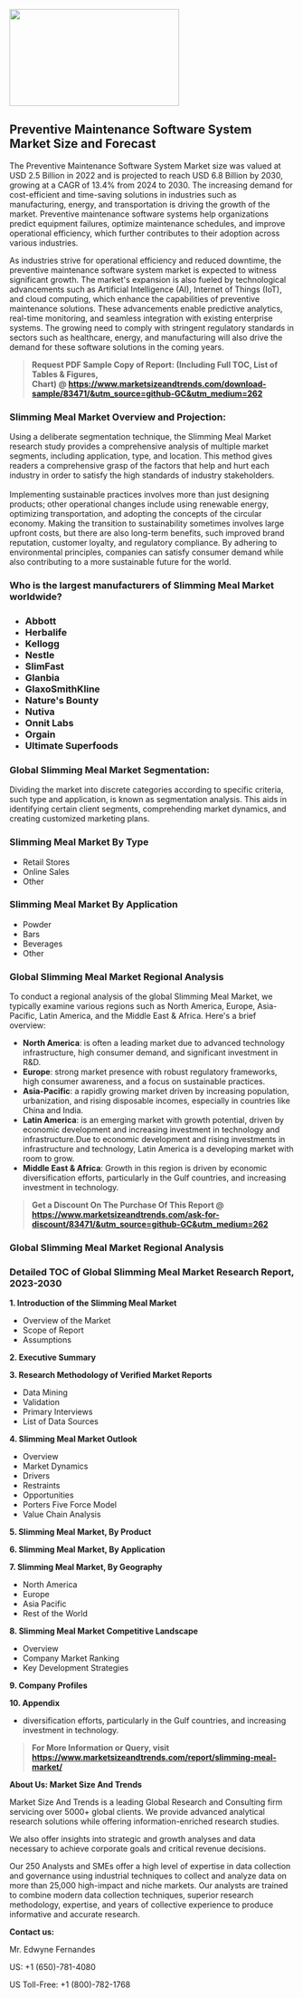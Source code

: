 <p><img class="alignnone size-medium wp-image-20088" src="https://ffe5etoiles.com/wp-content/uploads/2024/12/MST1-300x171.png" alt="" width="300" height="171" /></p><h2>Preventive Maintenance Software System Market Size and Forecast</h2><p>The Preventive Maintenance Software System Market size was valued at USD 2.5 Billion in 2022 and is projected to reach USD 6.8 Billion by 2030, growing at a CAGR of 13.4% from 2024 to 2030. The increasing demand for cost-efficient and time-saving solutions in industries such as manufacturing, energy, and transportation is driving the growth of the market. Preventive maintenance software systems help organizations predict equipment failures, optimize maintenance schedules, and improve operational efficiency, which further contributes to their adoption across various industries.</p><p>As industries strive for operational efficiency and reduced downtime, the preventive maintenance software system market is expected to witness significant growth. The market's expansion is also fueled by technological advancements such as Artificial Intelligence (AI), Internet of Things (IoT), and cloud computing, which enhance the capabilities of preventive maintenance solutions. These advancements enable predictive analytics, real-time monitoring, and seamless integration with existing enterprise systems. The growing need to comply with stringent regulatory standards in sectors such as healthcare, energy, and manufacturing will also drive the demand for these software solutions in the coming years.</p></p><blockquote id="" class=""><strong>Request PDF Sample Copy of Report: (Including Full TOC, List of Tables &amp; Figures, Chart)&nbsp;@&nbsp;<strong><a href="https://www.marketsizeandtrends.com/download-sample/83471/&utm_source=github-GC&utm_medium=262" target="_blank">https://www.marketsizeandtrends.com/download-sample/83471/&utm_source=github-GC&utm_medium=262</a></strong></strong></blockquote><h3 id="" class="">Slimming Meal Market&nbsp;Overview and Projection:</h3><p id="" class="">Using a deliberate segmentation technique, the Slimming Meal Market research study provides a comprehensive analysis of multiple market segments, including application, type, and location. This method gives readers a comprehensive grasp of the factors that help and hurt each industry in order to satisfy the high standards of industry stakeholders. <br /> <br />Implementing sustainable practices involves more than just designing products; other operational changes include using renewable energy, optimizing transportation, and adopting the concepts of the circular economy. Making the transition to sustainability sometimes involves large upfront costs, but there are also long-term benefits, such improved brand reputation, customer loyalty, and regulatory compliance. By adhering to environmental principles, companies can satisfy consumer demand while also contributing to a more sustainable future for the world.</p><h3 id="" class="">Who is the largest manufacturers of&nbsp;Slimming Meal Market worldwide?</h3><h3 class=""><p><ul><li>Abbott </li><li> Herbalife </li><li> Kellogg </li><li> Nestle </li><li> SlimFast </li><li> Glanbia </li><li> GlaxoSmithKline </li><li> Nature's Bounty </li><li> Nutiva </li><li> Onnit Labs </li><li> Orgain </li><li> Ultimate Superfoods</li></ul></p></h3><h3 id="" class="">Global&nbsp;Slimming Meal Market Segmentation:</h3><p id="" class="">Dividing the market into discrete categories according to specific criteria, such type and application, is known as segmentation analysis. This aids in identifying certain client segments, comprehending market dynamics, and creating customized marketing plans.</p><h3 id="" class="">Slimming Meal Market&nbsp;By Type</h3><p><p><ul><li>Retail Stores</li><li> Online Sales</li><li> Other</p></li></ul></p></p><h3 id="" class="">Slimming Meal Market&nbsp;By Application</h3><p class=""><p><ul><li>Powder</li><li> Bars</li><li> Beverages</li><li> Other</li></ul></p></p><h3 id="" class="">Global Slimming Meal Market Regional Analysis</h3><p id="" class="">To conduct a regional analysis of the global Slimming Meal Market, we typically examine various regions such as North America, Europe, Asia-Pacific, Latin America, and the Middle East &amp; Africa. Here's a brief overview:</p><ul><li><strong>North America</strong>: is often a leading market due to advanced technology infrastructure, high consumer demand, and significant investment in R&amp;D.</li><li><strong>Europe</strong>: strong market presence with robust regulatory frameworks, high consumer awareness, and a focus on sustainable practices.</li><li><strong>Asia-Pacific</strong>: a rapidly growing market driven by increasing population, urbanization, and rising disposable incomes, especially in countries like China and India.</li><li><strong>Latin America</strong>: is an emerging market with growth potential, driven by economic development and increasing investment in technology and infrastructure.Due to economic development and rising investments in infrastructure and technology, Latin America is a developing market with room to grow.</li><li><strong>Middle East &amp; Africa</strong>: Growth in this region is driven by economic diversification efforts, particularly in the Gulf countries, and increasing investment in technology.</li></ul><blockquote id="" class=""><strong>Get a Discount On The Purchase Of This Report @ <strong><a href="https://www.marketsizeandtrends.com/ask-for-discount/83471/&utm_source=github-GC&utm_medium=262" target="_blank">https://www.marketsizeandtrends.com/ask-for-discount/83471/&utm_source=github-GC&utm_medium=262</a></strong></strong></blockquote><h3 id="" class="">Global Slimming Meal Market Regional Analysis</h3><h3 id="" class="">Detailed TOC of Global Slimming Meal Market Research Report, 2023-2030</h3><p id="" class=""><strong>1. Introduction of the Slimming Meal Market</strong></p><ul><li>Overview of the Market</li><li>Scope of Report</li><li>Assumptions</li></ul><p id="" class=""><strong>2. Executive Summary</strong></p><p id="" class=""><strong>3. Research Methodology of Verified Market Reports</strong></p><ul><li>Data Mining</li><li>Validation</li><li>Primary Interviews</li><li>List of Data Sources</li></ul><p id="" class=""><strong>4. Slimming Meal Market Outlook</strong></p><ul><li>Overview</li><li>Market Dynamics</li><li>Drivers</li><li>Restraints</li><li>Opportunities</li><li>Porters Five Force Model</li><li>Value Chain Analysis</li></ul><p id="" class=""><strong>5. Slimming Meal Market, By Product</strong></p><p id="" class=""><strong>6. Slimming Meal Market, By Application</strong></p><p id="" class=""><strong>7. Slimming Meal Market, By Geography</strong></p><ul><li>North America</li><li>Europe</li><li>Asia Pacific</li><li>Rest of the World</li></ul><p id="" class=""><strong>8. Slimming Meal Market Competitive Landscape</strong></p><ul><li>Overview</li><li>Company Market Ranking</li><li>Key Development Strategies</li></ul><p id="" class=""><strong>9. Company Profiles</strong></p><p id="" class=""><strong>10. Appendix</strong></p><ul><li>diversification efforts, particularly in the Gulf countries, and increasing investment in technology.</li></ul><blockquote id="" class=""><strong>For More Information or Query, visit <strong><strong><a href="https://www.marketsizeandtrends.com/report/slimming-meal-market/" target="_blank">https://www.marketsizeandtrends.com/report/slimming-meal-market/</a></strong></strong></strong></blockquote><p id="" class=""><strong>About Us: Market Size And Trends</strong></p><p id="" class="">Market Size And Trends is a leading Global Research and Consulting firm servicing over 5000+ global clients. We provide advanced analytical research solutions while offering information-enriched research studies.</p><p id="" class="">We also offer insights into strategic and growth analyses and data necessary to achieve corporate goals and critical revenue decisions.</p><p id="" class="">Our 250 Analysts and SMEs offer a high level of expertise in data collection and governance using industrial techniques to collect and analyze data on more than 25,000 high-impact and niche markets. Our analysts are trained to combine modern data collection techniques, superior research methodology, expertise, and years of collective experience to produce informative and accurate research.</p><p id="" class=""><strong>Contact us:</strong></p><p id="" class="">Mr. Edwyne Fernandes</p><p id="" class="">US: +1 (650)-781-4080</p><p id="" class="">US Toll-Free: +1 (800)-782-1768</p>
